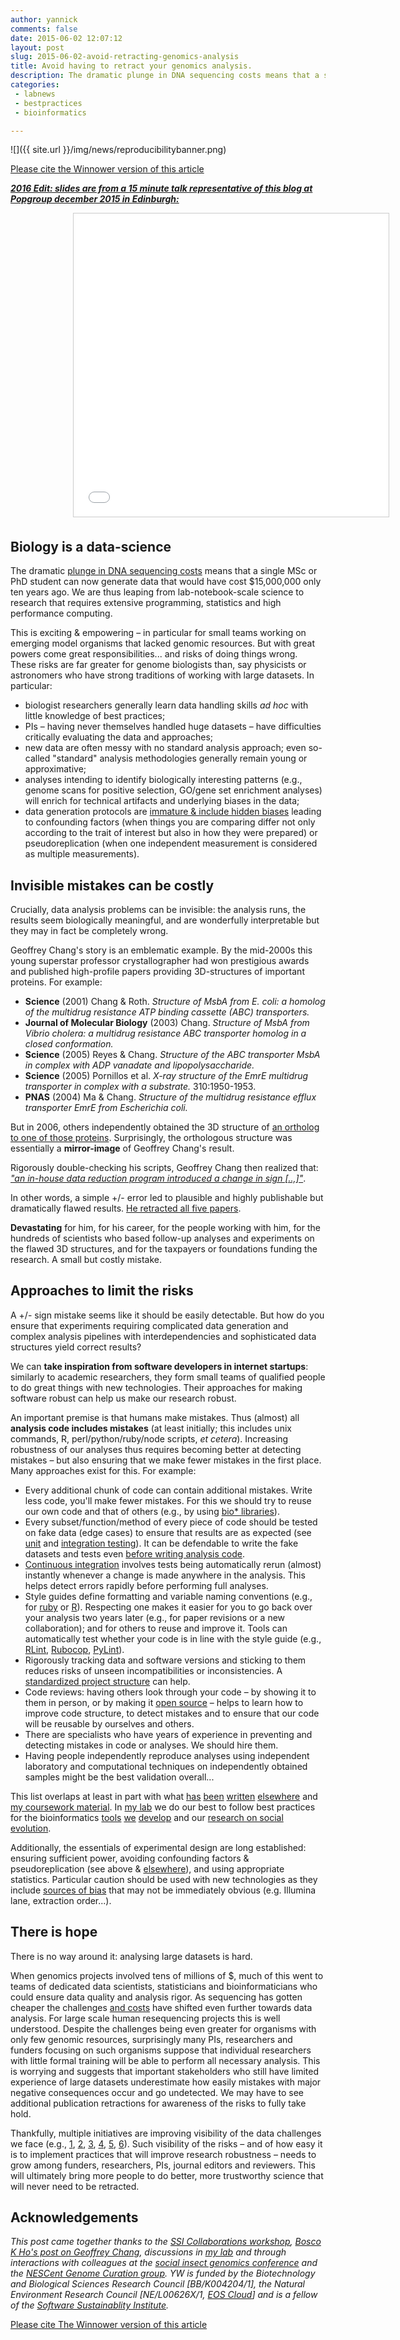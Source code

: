 ```yaml
---
author: yannick
comments: false
date: 2015-06-02 12:07:12
layout: post
slug: 2015-06-02-avoid-retracting-genomics-analysis
title: Avoid having to retract your genomics analysis.
description: The dramatic plunge in DNA sequencing costs means that a single MSc or PhD student can now generate data that would have cost $15,000,000 only ten years ago.
categories:
 - labnews
 - bestpractices
 - bioinformatics

---
```

![]({{ site.url }}/img/news/reproducibilitybanner.png)

[Please cite the Winnower version of this article](https://thewinnower.com/papers/avoid-having-to-retract-your-genomics-analysis)

<strong> <a href="//www.slideshare.net/yannickwurm/2015-1218-popgroup-reproducibleresearch" title="2015 12-18- Avoid having to retract your genomics analysis - Popgroup Reproducible research presentation" target="_blank"><i>2016 Edit: slides are from a  15 minute talk representative of this blog at Popgroup december 2015 in Edinburgh:</i></a></strong>

<iframe src="//www.slideshare.net/slideshow/embed_code/key/Mc53Rs4vUFB1km" width="595" height="485" style="border:1px solid #CCC; border-width:1px; margin-left: 100px; margin-bottom:5px; max-width: 100%;" allowfullscreen> </iframe>


## Biology is a data-science

The dramatic [plunge in DNA sequencing costs](http://www.genome.gov/images/content/cost_megabase_.jpg) means that a single MSc or PhD student can now generate data that would have cost $15,000,000 only ten years ago. We are thus leaping from lab-notebook-scale science to research that requires extensive programming, statistics and high performance computing.

This is exciting & empowering – in particular for small teams working on emerging model organisms that lacked genomic resources. But with great powers come great responsibilities... and risks of doing things wrong. These risks are far greater for genome biologists than, say physicists or astronomers who have strong traditions of working with large datasets. In particular:

 * biologist researchers generally learn data handling skills *ad hoc* with little knowledge of best practices;
 * PIs – having never themselves handled huge datasets – have difficulties critically evaluating the data and approaches;
 * new data are often messy with no standard analysis approach; even so-called "standard" analysis methodologies generally remain young or approximative;
 * analyses intending to identify biologically interesting patterns (e.g., genome scans for positive selection, GO/gene set enrichment analyses) will enrich for technical artifacts and underlying biases in the data;
 * data generation protocols are [immature & include hidden biases](http://onlinelibrary.wiley.com/doi/10.1111/mec.13243/abstract) leading to confounding factors (when things you are comparing differ not only according to the trait of interest but also in how they were prepared) or pseudoreplication (when one independent measurement is considered as multiple measurements).





## Invisible mistakes can be costly

Crucially, data analysis problems can be invisible: the analysis runs, the results seem biologically meaningful, and are wonderfully interpretable but they may in fact be completely wrong.

Geoffrey Chang's story is an emblematic example. By the mid-2000s this young superstar professor crystallographer had won prestigious awards and published high-profile papers providing 3D-structures of important proteins. For example:

* **Science**  (2001) Chang & Roth. *Structure of MsbA from E. coli: a homolog of the multidrug resistance ATP binding cassette (ABC) transporters.*
* **Journal of Molecular Biology** (2003) Chang. *Structure of MsbA from Vibrio cholera: a multidrug resistance ABC transporter homolog in a closed conformation.*
* **Science** (2005) Reyes & Chang. *Structure of the ABC transporter MsbA in complex with ADP vanadate and lipopolysaccharide.*
* **Science** (2005) Pornillos et al. *X-ray structure of the EmrE multidrug transporter in complex with a substrate.* 310:1950-1953.
* **PNAS** (2004) Ma & Chang. *Structure of the multidrug resistance efflux transporter EmrE from Escherichia coli.*

But in 2006, others independently obtained the 3D structure of [an ortholog to one of those proteins](http://www.nature.com/nature/journal/v443/n7108/full/nature05155.html). Surprisingly, the orthologous structure was essentially a **mirror-image** of Geoffrey Chang's result.

Rigorously double-checking his scripts, Geoffrey Chang then realized that: [*"an in-house data reduction program introduced a change in sign [..,]"*](http://www.sciencemag.org/content/314/5807/1875.2.long).

In other words, a simple +/- error led to plausible and highly publishable but dramatically flawed results. [He retracted all five papers](http://www.sciencemag.org/content/314/5807/1875.2.long).

**Devastating** for him, for his career, for the people working with him, for the hundreds of scientists who based follow-up analyses and experiments on the flawed 3D structures, and for the taxpayers or foundations funding the research. A small but costly mistake.

## Approaches to limit the risks

A +/- sign mistake seems like it should be easily detectable. But how do you ensure that experiments requiring complicated data generation and complex analysis pipelines with interdependencies and sophisticated data structures yield correct results?

We can **take inspiration from software developers in internet startups**: similarly to academic researchers, they form small teams of qualified people to do great things with new technologies. Their approaches for making software robust can help us  make our research robust.

An important premise is that humans make mistakes. Thus (almost) all **analysis code includes mistakes** (at least initially; this includes unix commands, R, perl/python/ruby/node scripts, *et cetera*). Increasing robustness of our analyses thus requires becoming better at detecting mistakes – but also ensuring that we make fewer mistakes in the first place. Many approaches exist for this. For example:

 * Every additional chunk of code can contain additional mistakes. Write less code, you'll make fewer mistakes. For this we should try to reuse our own code and that of others (e.g., by using [bio* libraries](http://www.open-bio.org/wiki/Projects)).
 * Every subset/function/method of every piece of code should be tested on fake data (edge cases) to ensure that results are as expected (see [unit](http://en.wikipedia.org/wiki/Unit_testing) and [integration testing](http://en.wikipedia.org/wiki/Integration_testing)). It can be defendable to write the fake datasets and tests even [before writing analysis code](http://en.wikipedia.org/wiki/Test-driven_development).
 * [Continuous integration](http://blastedbio.blogspot.de/2013/09/using-travis-ci-for-testing-galaxy-tools.html) involves tests being automatically rerun (almost) instantly whenever a change is made anywhere in the analysis. This helps detect errors rapidly before performing full analyses.
 * Style guides define formatting and variable naming conventions (e.g., for [ruby](https://github.com/bbatsov/ruby-style-guide) or [R](http://adv-r.had.co.nz/Style.html)). Respecting one makes it easier for you to go back over your analysis two years later (e.g., for paper revisions or a new collaboration); and for others to reuse and improve it. Tools can automatically test whether your code is in line with the style guide (e.g., [RLint](http://cran.r-project.org/web/packages/lint/index.html), [Rubocop](http://batsov.com/rubocop/), [PyLint](http://pylint.org)).
 * Rigorously tracking data and software versions and sticking to them reduces risks of unseen incompatibilities or inconsistencies. A [standardized project structure](http://journals.plos.org/ploscompbiol/article?id=10.1371/journal.pcbi.1000424) can help.
 * Code reviews: having others look through your code – by showing it to them in person, or by making it [open source](http://github.com) – helps to learn how to improve code structure, to detect mistakes and to ensure that our code will be reusable by ourselves and others.
 * There are specialists who have years of experience in preventing and detecting mistakes in code or analyses. We should hire them.
 * Having people independently reproduce analyses using independent laboratory and computational techniques on independently obtained samples might be the best validation overall...

This list overlaps at least in part with what [has](http://wurmlab.github.io/publications/sannewurm2015myrmecologicalgenomics.pdf) [been](http://journals.plos.org/plosbiology/article?id=10.1371/journal.pbio.1001745) [written](http://journals.plos.org/ploscompbiol/article?id=10.1371/journal.pcbi.1003285) [elsewhere](http://www.ploscompbiol.org/article/info%3Adoi%2F10.1371%2Fjournal.pcbi.1003506) and [my coursework material](http://wurmlab.github.io/teaching/). In [my lab](http://wurmlab.github.io) we do our best to follow best practices for the bioinformatics [tools](http://sequenceserver.com) [we](http://bionode.io) [develop](http://wurmlab.github.io/tools/) and our [research on social evolution](http://wurmlab.github.io/#research).

Additionally, the essentials of experimental design are long established: ensuring sufficient power, avoiding confounding factors & pseudoreplication (see above & [elsewhere](http://www.amazon.co.uk/Experimental-Design-Sciences-Graeme-Ruxton/dp/0199569126?linkCode=§as2&tag=yannickwurm-21)), and using appropriate statistics. Particular caution should be used with new technologies as they include [sources of bias](http://onlinelibrary.wiley.com/doi/10.1111/mec.13243/abstract) that may not be immediately obvious (e.g. Illumina lane, extraction order...).


## There is hope

There is no way around it: analysing large datasets is hard.

When genomics projects involved tens of millions of $, much of this went to teams of dedicated data scientists, statisticians and bioinformaticians who could ensure data quality and analysis rigor. As sequencing has gotten cheaper the challenges [and costs](http://genomebiology.com/2011/12/8/125/figure/F1?highres=y) have shifted even further towards data analysis. For large scale human resequencing projects this is well understood. Despite the challenges being even greater for organisms with only few genomic resources, surprisingly many PIs, researchers and funders focusing on such organisms suppose that individual researchers with little formal training will be able to perform all necessary analysis. This is worrying and suggests that important stakeholders who still have limited experience of large datasets underestimate how easily mistakes with major negative consequences occur and go undetected. We may have to see additional publication retractions for awareness of the risks to fully take hold.

Thankfully, multiple initiatives are improving visibility of the data challenges we face (e.g., [1](http://www.nature.com/news/core-services-reward-bioinformaticians-1.17251), [2](https://www.epsrc.ac.uk/funding/calls/rsefellowships/), [3](http://www.nature.com/nature/journal/v498/n7453/full/498255a.html), [4](http://www.nytimes.com/2011/12/01/business/dna-sequencing-caught-in-deluge-of-data.html?_r=0), [5](http://ivory.idyll.org/blog/2015-docker-and-replicating-papers.html), [6](http://www.software.ac.uk)). Such visibility of the risks – and of how easy it is to implement practices that will improve research robustness – needs to grow among funders, researchers, PIs, journal editors and reviewers. This will ultimately bring more people to do better, more trustworthy science that will never need to be retracted.


## Acknowledgements

*This post came together thanks to the [SSI Collaborations workshop](http://software.ac.uk), [Bosco K Ho's post on Geoffrey Chang](http://boscoh.com/protein/a-sign-a-flipped-structure-and-a-scientific-flameout-of-epic-proportions.html), discussions in [my lab](http://wurmlab.github.io) and through interactions with colleagues at the [social insect genomics conference](https://meetings.cshl.edu/meetings/2015/insect15.shtml) and the [NESCent Genome Curation group](http://genomecuration.github.io). YW is funded by the Biotechnology and Biological Sciences Research Council [BB/K004204/1], the Natural Environment Research Council [NE/L00626X/1, [EOS Cloud](http://environmentalomics.org/portfolio/big-data-infrastructure/)] and is a fellow of the [Software Sustainablity Institute](http://software.ac.uk).*

[Please cite The Winnower version of this article](https://thewinnower.com/papers/avoid-having-to-retract-your-genomics-analysis)
